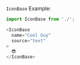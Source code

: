 `IconBase` Example:

```typescript jsx
import IconBase from './';

<IconBase
  name="Cool Guy"
  source="text"
>
  😎
</IconBase>
```
